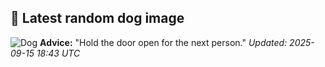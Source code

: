## 🐶 Latest random dog image
![Dog](https://images.dog.ceo/breeds/pug/n02110958_14768.jpg)
**Advice:** "Hold the door open for the next person."
*Updated: 2025-09-15 18:43 UTC*
